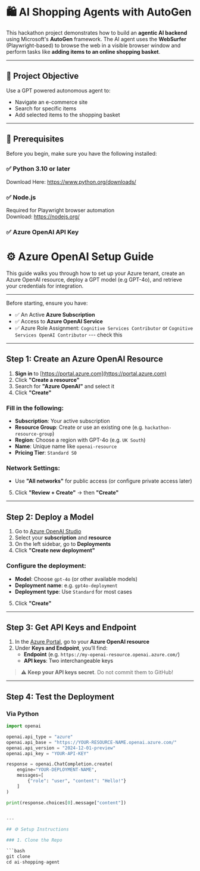 # 🛍️ AI Shopping Agents with AutoGen

This hackathon project demonstrates how to build an **agentic AI backend** using Microsoft's **AutoGen** framework. The AI agent uses the **WebSurfer** (Playwright-based) to browse the web in a visible browser window and perform tasks like **adding items to an online shopping basket**.

---

## 📌 Project Objective

Use a GPT powered autonomous agent to:
- Navigate an e-commerce site
- Search for specific items
- Add selected items to the shopping basket

---

## 🧰 Prerequisites

Before you begin, make sure you have the following installed:

### ✅ Python 3.10 or later
Download Here: https://www.python.org/downloads/

### ✅ Node.js
Required for Playwright browser automation  
Download: https://nodejs.org/

### ✅ Azure OpenAI API Key

# ⚙️ Azure OpenAI Setup Guide 

This guide walks you through how to set up your Azure tenant, create an Azure OpenAI resource, deploy a GPT model (e.g GPT-4o), and retrieve your credentials for integration.

---

Before starting, ensure you have:

- ✅ An Active **Azure Subscription**
- ✅ Access to **Azure OpenAI Service** 
- ✅ Azure Role Assignment: `Cognitive Services Contributor` or `Cognitive Services OpenAI Contributor` --- check this

---

## Step 1: Create an Azure OpenAI Resource

1. **Sign in** to [https://portal.azure.com](https://portal.azure.com)
2. Click **"Create a resource"**
3. Search for **"Azure OpenAI"** and select it
4. Click **"Create"**

### Fill in the following:

- **Subscription**: Your active subscription  
- **Resource Group**: Create or use an existing one (e.g. `hackathon-resource-group`)  
- **Region**: Choose a region with GPT-4o (e.g. `UK South`)  
- **Name**: Unique name like `openai-resource`  
- **Pricing Tier**: `Standard S0`  

### Network Settings:

- Use **"All networks"** for public access (or configure private access later)

5. Click **"Review + Create"** → then **"Create"**

---

## Step 2: Deploy a Model

1. Go to [Azure OpenAI Studio](https://oai.azure.com/)
2. Select your **subscription** and **resource**
3. On the left sidebar, go to **Deployments**
4. Click **"Create new deployment"**

### Configure the deployment:

- **Model**: Choose `gpt-4o` (or other available models)
- **Deployment name**: e.g. `gpt4o-deployment`
- **Deployment type**: Use `Standard` for most cases

5. Click **"Create"**

---

## Step 3: Get API Keys and Endpoint

1. In the [Azure Portal](https://portal.azure.com), go to your **Azure OpenAI resource**
2. Under **Keys and Endpoint**, you’ll find:
   - **Endpoint** (e.g. `https://my-openai-resource.openai.azure.com/`)
   - **API keys**: Two interchangeable keys

> ⚠️ **Keep your API keys secret**. Do not commit them to GitHub!

---

## Step 4: Test the Deployment

### Via Python

```python
import openai

openai.api_type = "azure"
openai.api_base = "https://YOUR-RESOURCE-NAME.openai.azure.com/"
openai.api_version = "2024-12-01-preview"
openai.api_key = "YOUR-API-KEY"

response = openai.ChatCompletion.create(
    engine="YOUR-DEPLOYMENT-NAME",
    messages=[
        {"role": "user", "content": "Hello!"}
    ]
)

print(response.choices[0].message["content"])


---

## ⚙️ Setup Instructions

### 1. Clone the Repo

```bash
git clone 
cd ai-shopping-agent
